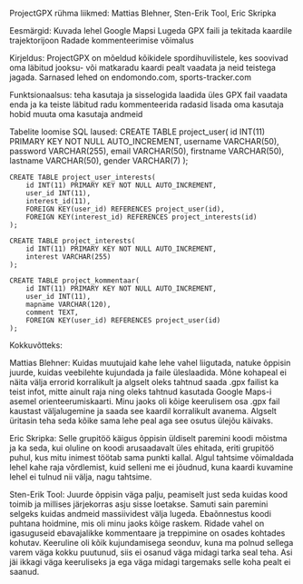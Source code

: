 ProjectGPX
rühma liikmed: Mattias Blehner, Sten-Erik Tool, Eric Skripka

Eesmärgid:
	Kuvada lehel Google Mapsi
	Lugeda GPX faili ja tekitada kaardile trajektorijoon
	Radade kommenteerimise võimalus 

Kirjeldus: ProjectGPX on mõeldud kõikidele spordihuvilistele, kes soovivad oma läbitud 
jooksu- või matkaradu kaardi pealt vaadata ja neid teistega jagada. Sarnased lehed on 
endomondo.com, sports-tracker.com

Funktsionaalsus:
	teha kasutaja ja sisselogida
	laadida üles GPX fail
	vaadata enda ja ka teiste läbitud radu
	kommenteerida radasid
	lisada oma kasutaja hobid
	muuta oma kasutaja andmeid

Tabelite loomise SQL laused:
	CREATE TABLE project_user(
		id INT(11) PRIMARY KEY NOT NULL AUTO_INCREMENT,
		username VARCHAR(50),
		password VARCHAR(255),
		email VARCHAR(50),
		firstname VARCHAR(50),
		lastname VARCHAR(50),
		gender VARCHAR(7)
	);

	CREATE TABLE project_user_interests(
		id INT(11) PRIMARY KEY NOT NULL AUTO_INCREMENT,
		user_id INT(11),
		interest_id(11),
		FOREIGN KEY(user_id) REFERENCES project_user(id),
		FOREIGN KEY(interest_id) REFERENCES project_interests(id)
	);

	CREATE TABLE project_interests(
		id INT(11) PRIMARY KEY NOT NULL AUTO_INCREMENT,
		interest VARCHAR(255)
	);

	CREATE TABLE project_kommentaar(
		id INT(11) PRIMARY KEY NOT NULL AUTO_INCREMENT,
		user_id INT(11),
		mapname VARCHAR(120),
		comment TEXT,
		FOREIGN KEY(user_id) REFERENCES project_user(id)	
	);

Kokkuvõtteks:

Mattias Blehner: Kuidas muutujaid kahe lehe vahel liigutada, natuke õppisin juurde, 
kuidas veebilehte kujundada ja faile üleslaadida. Mõne kohapeal ei näita välja errorid 
korralikult ja algselt oleks tahtnud saada .gpx failist ka teist infot, mitte ainult raja 
ning oleks tahtnud kasutada Google Maps-i asemel orienteerumiskaarti.
Minu jaoks oli kõige keerulisem osa .gpx fail kaustast väljalugemine ja saada see kaardil 
korralikult avanema. Algselt üritasin teha seda kõike sama lehe peal aga see osutus ülejõu käivaks.

Eric Skripka: Selle grupitöö käigus õppisin üldiselt paremini koodi mõistma ja ka seda, kui oluline on koodi
arusaadavalt üles ehitada, eriti grupitöö puhul, kus mitu inimest töötab sama punkti kallal. Algul 
tahtsime võimaldada lehel kahe raja võrdlemist, kuid selleni me ei jõudnud, kuna kaardi kuvamine 
lehel ei tulnud nii välja, nagu tahtsime. 

Sten-Erik Tool: Juurde õppisin väga palju, peamiselt just seda kuidas kood toimib ja millises 
järjekorras asju sisse loetakse. Samuti sain paremini selgeks kuidas andmeid massiividest 
välja lugeda. Ebaõnnestus koodi puhtana hoidmine, mis oli minu jaoks kõige raskem. Ridade 
vahel on igasuguseid ebavajalikke kommentaare ja treppimine on osades kohtades kohutav. 
Keeruline oli kõik kujundamisega seonduv, kuna ma polnud sellega varem väga kokku puutunud, 
siis ei osanud väga midagi tarka seal teha. Asi jäi ikkagi väga keeruliseks ja ega väga midagi 
targemaks selle koha pealt ei saanud.
